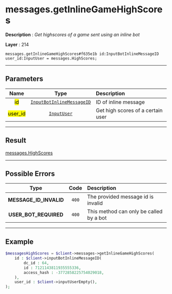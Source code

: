 # messages.getInlineGameHighScores

**Description** : *Get highscores of a game sent using an inline bot*

**Layer** : 214

```tl
messages.getInlineGameHighScores#f635e1b id:InputBotInlineMessageID user_id:InputUser = messages.HighScores;
```

---

## Parameters

| Name | Type | Description |
| :---: | :---: | :--- |
| <mark>id</mark> | [`InputBotInlineMessageID`](type/InputBotInlineMessageID) | ID of inline message |
| <mark>user_id</mark> | [`InputUser`](type/InputUser) | Get high scores of a certain user |

---

## Result

[messages.HighScores](type/messages.HighScores)

---

## Possible Errors

| Type | Code | Description |
| :---: | :---: | :--- |
| **MESSAGE_ID_INVALID** | `400` | The provided message id is invalid |
| **USER_BOT_REQUIRED** | `400` | This method can only be called by a bot |

---

## Example

```php
$messagesHighScores = $client->messages->getInlineGameHighScores(
	id : $client->inputBotInlineMessageID(
		dc_id : 64,
		id : 7121143811935555336,
		access_hash : -3772858225754029018,
	),
	user_id : $client->inputUserEmpty(),
);
```